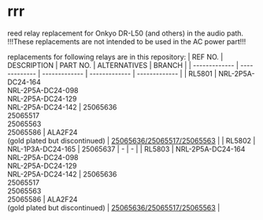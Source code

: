 # rrr
reed relay replacement for Onkyo DR-L50 (and others) in the audio path.
!!!These replacements are not intended to be used in the AC power part!!!

replacements for following relays are in this repository:
| REF NO.       | DESCRIPTION   | PART NO.      | ALTERNATIVES  | BRANCH        |
| ------------- | ------------- | ------------- | ------------- | ------------- |
| RL5801        | NRL-2P5A-DC24-164<br />NRL-2P5A-DC24-098<br />NRL-2P5A-DC24-129<br />NRL-2P5A-DC24-142 | 25065636<br />25065517<br />25065563<br />25065586 | ALA2F24<br />(gold plated but discontinued) | [25065636/25065517/25065563](https://github.com/Durburz/rrr/tree/25065636%2F25065517%2F25065563) |
| RL5802        | NRL-1P3A-DC24-165 | 25065637 | - | - |
| RL5803        | NRL-2P5A-DC24-164<br />NRL-2P5A-DC24-098<br />NRL-2P5A-DC24-129<br />NRL-2P5A-DC24-142 | 25065636<br />25065517<br />25065563<br />25065586 | ALA2F24<br />(gold plated but discontinued) | [25065636/25065517/25065563](https://github.com/Durburz/rrr/tree/25065636%2F25065517%2F25065563) |
